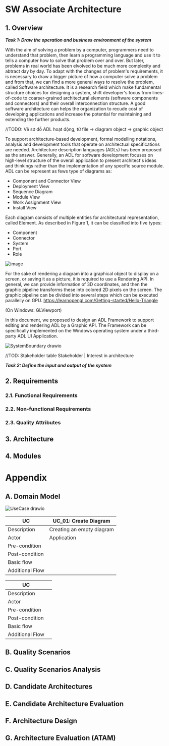 # SW Associate Architecture
## 1. Overview
_**Task 1: Draw the operation and business environment of the system**_

With the aim of solving a problem by a computer, programmers need to understand that problem, then learn a programming language and use it to tells a computer how to solve that problem over and over. But later, problems in real world has been elvolved to be much more complexity and abtract day by day. To adapt with the changes of problem's requirements, it is necessary to draw a bigger picture of how a computer solve a problem and from that, we can find a more general ways to resolve the problem, called Software architecture. It is a research field which make fundamental structure choices for designing a system, shift developer's focus from lines-of-code to coarser-grained architectural elements (software components and connectors) and their overall interconnection structure. A good software architecture can helps the organization to recude cost of developing applications and increase the potential for maintaining and extending the further products.

//TODO: Vẽ sơ đồ ADL hoạt động, từ file -> diagram object -> graphic object

To support architecture-based development, formal modelling notations, analysis and development tools that operate on architectual specifications are needed. Architecture description languages (ADLs) has been proposed as the answer. Generally, an ADL for software development focuses on high-level structure of the overall application to present architect's ideas and thinkings rather than the implementation of any specific source module. ADL can be represent as fews type of diagrams as:
- Component and Connector View
- Deployment View
- Sequence Diagram
- Module View
- Work Assignment View
- Install View

Each diagram consists of multiple entities for architectural representation, called Element. As described in Figure 1, it can be classified into five types:
- Component
- Connector
- System
- Port
- Role

![image](https://github.com/phunm211/SW-Associate-Architecture/assets/19267057/6befa87d-faf9-490b-9900-be01d7ee979d)

For the sake of rendering a diagram into a graphical object to display on a screen, or saving it as a picture, it is required to use a Rendering API. In general, we can provide information of 3D coordinates, and then the graphic pipeline transforms these into colored 2D pixels on the screen. The graphic pipeline can be divided into several steps which can be executed parallelly on GPU. https://learnopengl.com/Getting-started/Hello-Triangle

(On Windows: GLViewport)

In this document, we proposed to design an ADL Framework to support editing and rendering ADL by a Graphic API. The Framework can be specifically implemented on the Windows operating system under a third-party ADL UI Application.

![SystemBoundary drawio](https://github.com/phunm211/SW-Associate-Architecture/assets/19267057/bd13d93e-5e2c-43d4-adf6-3ef7e86a1fec)

//TOD: Stakeholder table
Stakeholder | Interest in architecture

**_Task 2: Define the input and output of the system_**
## 2. Requirements
### 2.1. Functional Requirements

### 2.2. Non-functional Requirements
### 2.3. Quality Attributes
## 3. Architecture
## 4. Modules
# Appendix
## A. Domain Model

![UseCase drawio](https://github.com/phunm211/SW-Associate-Architecture/assets/19267057/058361fe-6b91-4118-9158-f6446d2d1767)

| **UC**          | UC_01: Create Diagram |
|-----------------|---|
| Description     | Creating an empty diagram  |
| Actor           | Application  |
| Pre-condition   |   |
| Post-condition  |   |
| Basic flow      |   |
| Additional Flow |   |

| **UC**          |   |
|-----------------|---|
| Description     |   |
| Actor           |   |
| Pre-condition   |   |
| Post-condition  |   |
| Basic flow      |   |
| Additional Flow |   |
## B. Quality Scenarios
## C. Quality Scenarios Analysis
## D. Candidate Architectures
## E. Candidate Architecture Evaluation
## F. Architecture Design
## G. Architecture Evaluation (ATAM)
